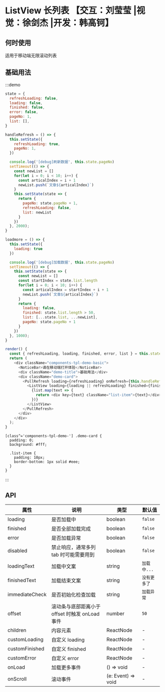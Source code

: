 # ListView 长列表 【交互：刘莹莹 |视觉：徐剑杰 |开发：韩高钶】

## 何时使用

适用于移动端无限滚动列表

## 基础用法

:::demo

```js
state = {
  refreshLoading: false,
  loading: false,
  finished: false,
  error: false,
  pageNo: 1,
  list: [],
}

handleRefresh = () => {
  this.setState({
    refreshLoading: true,
    pageNo: 1,
  })

  console.log('[debug]刷新数据', this.state.pageNo)
  setTimeout(() => {
    const newList = []
    for(let i = 0; i < 10; i++) {
      const articalIndex = i + 1
      newList.push(`文章${articalIndex}`)
    }
    this.setState(state => {
      return {
        pageNo: state.pageNo + 1,
        refreshLoading: false,
        list: newList
      }
    })
  }, 2000);
}

loadmore = () => {
  this.setState({
    loading: true
  })

  console.log('[debug]加载数据', this.state.pageNo)
  setTimeout(() => {
    this.setState(state => {
      const newList = []
      const startIndex = state.list.length
      for(let i = 0; i < 10; i++) {
        const articalIndex = startIndex + i + 1
        newList.push(`文章${articalIndex}`)
      }
      return {
        loading: false,
        finished: state.list.length > 50,
        list: [...state.list, ...newList],
        pageNo: state.pageNo + 1
      }
    })
  }, 1000);
}

render() {
  const { refreshLoading, loading, finished, error, list } = this.state
  return (
    <div className="components-tpl-demo-basic">
      <NoticeBar>请在移动端打开体验</NoticeBar>
      <div className="demo-title">基础用法</div>
      <div className="demo-card">
        <PullRefresh loading={refreshLoading} onRefresh={this.handleRefresh}>
          <ListView loading={loading || refreshLoading} finished={finished} error={error} onLoad={this.loadmore}>
            {list.map(text => {
              return <div key={text} className="list-item">{text}</div>
            })}
          </ListView>
        </PullRefresh>
      </div>
    </div>
  );
}
```

```less
[class^='components-tpl-demo-'] .demo-card {
  padding: 0;
  background: #fff;

  .list-item {
    padding: 10px;
    border-bottom: 1px solid #eee;
  }
}
```

:::

## API

| 属性           | 说明                                           | 类型               | 默认值       |
| -------------- | ---------------------------------------------- | ------------------ | ------------ |
| loading        | 是否加载中                                     | boolean            | `false`      |
| finished       | 是否全部加载完成                               | boolean            | `false`      |
| error          | 是否加载异常                                   | boolean            | `false`      |
| disabled       | 禁止响应，通常多列 tab 时可能需要用到          | boolean            | `false`      |
| loadingText    | 加载中文案                                     | string             | `加载中...`  |
| finishedText   | 加载结束文案                                   | string             | `没有更多了` |
| immediateCheck | 是否初始化检查加载                             | string             | `加载异常`   |
| offset         | 滚动条与底部距离小于 offset 时触发 onLoad 事件 | number             | `50`         |
| children       | 内容元素                                       | ReactNode          | -            |
| customLoading  | 自定义 loading                                 | ReactNode          | -            |
| customFinished | 自定义 finished                                | ReactNode          | -            |
| customError    | 自定义 error                                   | ReactNode          | -            |
| onLoad         | 加载更多事件                                   | () => void         | -            |
| onScroll       | 滚动事件                                       | (e: Event) => void | -            |
